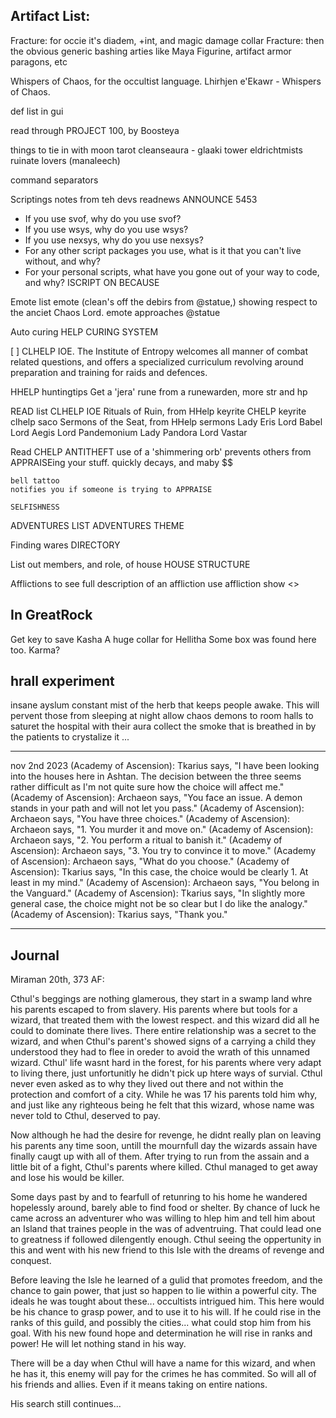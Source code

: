 Artifact List:
-------------------
Fracture: for occie it's diadem, +int, and magic damage collar
Fracture: then the obvious generic bashing arties like Maya Figurine, artifact armor paragons, etc

Whispers of Chaos, for the occultist language.
Lhirhjen e'Ekawr - Whispers of Chaos.

def list in gui

read through PROJECT 100, by Boosteya


things to tie in with 
    moon tarot
    cleanseaura - glaaki
    tower
    eldrichtmists
    ruinate lovers (manaleech)

command separators

Scriptings notes from teh devs
readnews ANNOUNCE 5453
 - If you use svof, why do you use svof?
 - If you use wsys, why do you use wsys?
 - If you use nexsys, why do you use nexsys?
 - For any other script packages you use, what is it that you can't live without, and why?
 - For your personal scripts, what have you gone out of your way to code, and why?
    ISCRIPT ON <client> BECAUSE <reason>


Emote list
    emote (clean's off the debirs from @statue,) showing respect to the anciet Chaos Lord.
    emote approaches @statue

Auto curing
    HELP CURING SYSTEM

[ ] CLHELP IOE. 
    The Institute of Entropy welcomes all manner of
    combat related questions, and offers a specialized curriculum revolving
    around preparation and training for raids and defences.


HHELP huntingtips
    Get a 'jera' rune from a runewarden, more str and hp

READ list
    CLHELP IOE
    Rituals of Ruin, from HHelp keyrite
    CHELP keyrite
    clhelp saco
    Sermons of the Seat, from HHelp sermons
    Lady Eris
    Lord Babel
    Lord Aegis
    Lord Pandemonium
    Lady Pandora
    Lord Vastar

Read CHELP ANTITHEFT
    use of a 'shimmering orb' prevents others from APPRAISEing your stuff.
    quickly decays, and maby $$

    bell tattoo
    notifies you if someone is trying to APPRAISE

    SELFISHNESS

ADVENTURES LIST
ADVENTURES THEME

Finding wares
    DIRECTORY <item>

List out members, and role, of house
HOUSE STRUCTURE

Afflictions
    to see full description of an affliction use
    affliction show <>

In GreatRock
-----------
Get key to save Kasha
A huge collar for Hellitha
Some box was found here too. Karma?


hrall experiment
--------------------
insane ayslum
constant mist of the herb that keeps people awake.
This will pervent those from sleeping
at night allow chaos demons to room halls to saturet the hospital with their aura
collect the smoke that is breathed in by the patients to crystalize it
...

---------------------------
nov 2nd 2023
(Academy of Ascension): Tkarius says, "I have been looking into the houses 
here in Ashtan. The decision between the three seems rather difficult as I'm 
not quite sure how the choice will affect me."
(Academy of Ascension): Archaeon says, "You face an issue. A demon stands in 
your path and will not let you pass."
(Academy of Ascension): Archaeon says, "You have three choices."
(Academy of Ascension): Archaeon says, "1. You murder it and move on."
(Academy of Ascension): Archaeon says, "2. You perform a ritual to banish it."
(Academy of Ascension): Archaeon says, "3. You try to convince it to move."
(Academy of Ascension): Archaeon says, "What do you choose."
(Academy of Ascension): Tkarius says, "In this case, the choice would be 
clearly 1. At least in my mind."
(Academy of Ascension): Archaeon says, "You belong in the Vanguard."
(Academy of Ascension): Tkarius says, "In slightly more general case, the 
choice might not be so clear but I do like the analogy."
(Academy of Ascension): Tkarius says, "Thank you."










---------------------------
 Journal
---------------------------


Miraman 20th, 373 AF:

   
Cthul's beggings are nothing glamerous, they start in a swamp land whre
his parents escaped to from slavery. His parents where but tools for a
wizard, that treated them with the lowest respect. and this wizard did
all he could to dominate there lives. There entire relationship was a
secret to the wizard, and when Cthul's parent's showed signs of a
carrying a child they understood they had to flee in oreder to avoid the
wrath of this unnamed wizard. Cthul' life wasnt hard in the forest, for
his parents where very adapt to living there, just unfortunitly he
didn't pick up htere ways of survial. Cthul never even asked as to why
they lived out there and not within the protection and comfort of a
city. While he was 17 his parents told him why, and just like any
righteous being he felt that this wizard, whose name was never told to
Cthul, deserved to pay.

Now although he had the desire for revenge, he didnt really plan on
leaving his parents any time soon, untill the mournfull day the wizards
assain have finally caugt up with all of them. After trying to run from
the assain and a little bit of a fight, Cthul's parents where killed.
Cthul managed to get away and lose his would be killer.

Some days past by and to fearfull of retunring to his home he wandered
hopelessly around, barely able to find food or shelter. By chance of
luck he came across an adventurer who was willing to hlep him and tell
him about an Island that traines people in the was of adventruing. That
could lead one to greatness if followed dilengently enough. Cthul seeing
the oppertunity in this and went with his new friend to this Isle with
the dreams of revenge and conquest.

Before leaving the Isle he learned of a gulid that promotes freedom, and
the chance to gain power, that just so happen to lie within a powerful
city. The ideals he was tought about these... occultists intrigued him.
This here would be his chance to grasp power, and to use it to his will.
If he could rise in the ranks of this guild, and possibly the cities...
what could stop him from his goal. With his new found hope and
determination he will rise in ranks and power! He will let nothing stand
in his way.

There will be a day when Cthul will have a name for this wizard, and
when he has it, this enemy will pay for the crimes he has commited. So
will all of his friends and allies. Even if it means taking on entire
nations.


His search still continues...






